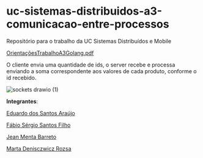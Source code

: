 # uc-sistemas-distribuidos-a3-comunicacao-entre-processos
Repositório para o trabalho da UC Sistemas Distribuídos e Mobile

[OrientaçõesTrabalhoA3Golang.pdf](https://github.com/martadrozsa/uc-sistemas-distribuidos-a3-comunicacao-entre-processos/files/9650041/OrientacoesTrabalhoA3Golang.pdf)

O cliente envia uma quantidade de ids, o server recebe e processa enviando a soma correspondente aos valores de cada produto, conforme o id recebido.

![sockets drawio (1)](https://user-images.githubusercontent.com/83780126/193697437-e7f1233e-9358-4441-96fa-09482d636d72.png)

**Integrantes**:

[Eduardo dos Santos Araújo](https://github.com/eduardoaraujo1)

[Fábio Sérgio Santos Filho](https://github.com/fabiossf)

[Jean Menta Barreto](https://github.com/jeanmenta)

[Marta Denisczwicz Rozsa](https://github.com/martadrozsa)

